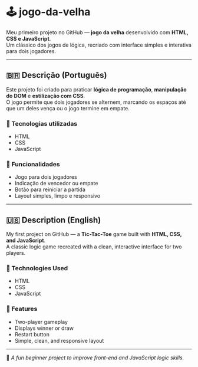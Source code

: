# 🕹️ jogo-da-velha

Meu primeiro projeto no GitHub — **jogo da velha** desenvolvido com **HTML, CSS e JavaScript**.  
Um clássico dos jogos de lógica, recriado com interface simples e interativa para dois jogadores.

---

## 🇧🇷 Descrição (Português)

Este projeto foi criado para praticar **lógica de programação**, **manipulação do DOM** e **estilização com CSS**.  
O jogo permite que dois jogadores se alternem, marcando os espaços até que um deles vença ou o jogo termine em empate.

### 🔧 Tecnologias utilizadas
- HTML  
- CSS  
- JavaScript  

### 🚀 Funcionalidades
- Jogo para dois jogadores  
- Indicação de vencedor ou empate  
- Botão para reiniciar a partida  
- Layout simples, limpo e responsivo  

---

## 🇺🇸 Description (English)

My first project on GitHub — a **Tic-Tac-Toe** game built with **HTML, CSS, and JavaScript**.  
A classic logic game recreated with a clean, interactive interface for two players.

### 🔧 Technologies Used
- HTML  
- CSS  
- JavaScript  

### 🚀 Features
- Two-player gameplay  
- Displays winner or draw  
- Restart button  
- Simple, clean, and responsive layout  

---

🎯 *A fun beginner project to improve front-end and JavaScript logic skills.*
